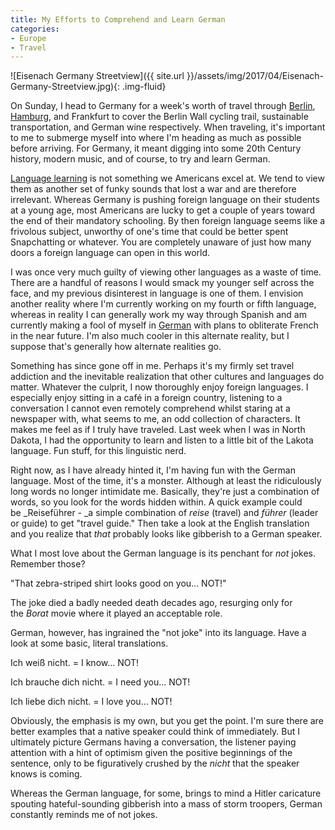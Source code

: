 ```yaml
---
title: My Efforts to Comprehend and Learn German
categories:
- Europe
- Travel
---
```


![Eisenach Germany Streetview]({{ site.url }}/assets/img/2017/04/Eisenach-Germany-Streetview.jpg){: .img-fluid}

On Sunday, I head to Germany for a week's worth of travel through [Berlin](https://withoutapath.com/berlin-germany/), [Hamburg](https://withoutapath.com/cycling-hamburg-germany/), and Frankfurt to cover the Berlin Wall cycling trail, sustainable transportation, and German wine respectively. When traveling, it's important to me to submerge myself into where I'm heading as much as possible before arriving. For Germany, it meant digging into some 20th Century history, modern music, and of course, to try and learn German.

[Language learning](https://withoutapath.com/best-language-learning-apps/) is not something we Americans excel at. We tend to view them as another set of funky sounds that lost a war and are therefore irrelevant. Whereas Germany is pushing foreign language on their students at a young age, most Americans are lucky to get a couple of years toward the end of their mandatory schooling. By then foreign language seems like a frivolous subject, unworthy of one's time that could be better spent Snapchatting or whatever. You are completely unaware of just how many doors a foreign language can open in this world.

I was once very much guilty of viewing other languages as a waste of time. There are a handful of reasons I would smack my younger self across the face, and my previous disinterest in language is one of them. I envision another reality where I'm currently working on my fourth or fifth language, whereas in reality I can generally work my way through Spanish and am currently making a fool of myself in [German](https://withoutapath.com/most-important-german-travel-phrases/) with plans to obliterate French in the near future. I'm also much cooler in this alternate reality, but I suppose that's generally how alternate realities go.

Something has since gone off in me. Perhaps it's my firmly set travel addiction and the inevitable realization that other cultures and languages do matter. Whatever the culprit, I now thoroughly enjoy foreign languages. I especially enjoy sitting in a café in a foreign country, listening to a conversation I cannot even remotely comprehend whilst staring at a newspaper with, what seems to me, an odd collection of characters. It makes me feel as if I truly have traveled. Last week when I was in North Dakota, I had the opportunity to learn and listen to a little bit of the Lakota language. Fun stuff, for this linguistic nerd.

Right now, as I have already hinted it, I'm having fun with the German language. Most of the time, it's a monster. Although at least the ridiculously long words no longer intimidate me. Basically, they're just a combination of words, so you look for the words hidden within. A quick example could be _Reiseführer - _a simple combination of _reise_ (travel) and _führer_ (leader or guide) to get "travel guide." Then take a look at the English translation and you realize that _that_ probably looks like gibberish to a German speaker.

What I most love about the German language is its penchant for _not_ jokes. Remember those?

"That zebra-striped shirt looks good on you... NOT!"

The joke died a badly needed death decades ago, resurging only for the _Borat_ movie where it played an acceptable role.

German, however, has ingrained the "not joke" into its language. Have a look at some basic, literal translations.

Ich weiß nicht. = I know... NOT!

Ich brauche dich nicht. = I need you... NOT!

Ich liebe dich nicht. = I love you... NOT!

Obviously, the emphasis is my own, but you get the point. I'm sure there are better examples that a native speaker could think of immediately. But I ultimately picture Germans having a conversation, the listener paying attention with a hint of optimism given the positive beginnings of the sentence, only to be figuratively crushed by the _nicht_ that the speaker knows is coming.

Whereas the German language, for some, brings to mind a Hitler caricature spouting hateful-sounding gibberish into a mass of storm troopers, German constantly reminds me of not jokes.
